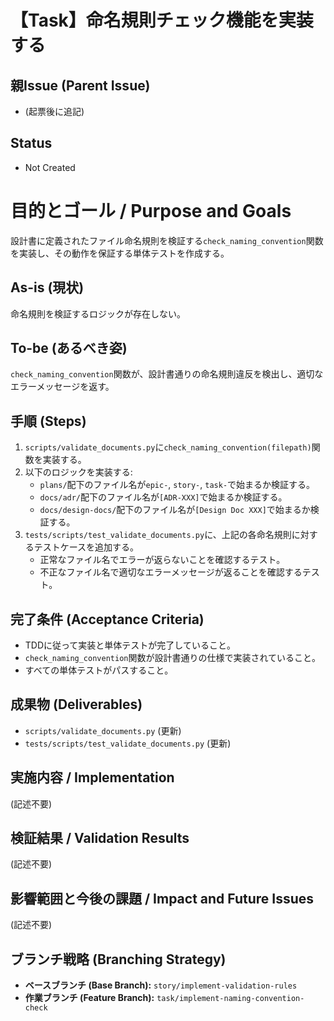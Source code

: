 # 【Task】命名規則チェック機能を実装する

## 親Issue (Parent Issue)
- (起票後に追記)

## Status
- Not Created

# 目的とゴール / Purpose and Goals
設計書に定義されたファイル命名規則を検証する`check_naming_convention`関数を実装し、その動作を保証する単体テストを作成する。

## As-is (現状)
命名規則を検証するロジックが存在しない。

## To-be (あるべき姿)
`check_naming_convention`関数が、設計書通りの命名規則違反を検出し、適切なエラーメッセージを返す。

## 手順 (Steps)
1. `scripts/validate_documents.py`に`check_naming_convention(filepath)`関数を実装する。
2. 以下のロジックを実装する:
    - `plans/`配下のファイル名が`epic-`, `story-`, `task-`で始まるか検証する。
    - `docs/adr/`配下のファイル名が`[ADR-XXX]`で始まるか検証する。
    - `docs/design-docs/`配下のファイル名が`[Design Doc XXX]`で始まるか検証する。
3. `tests/scripts/test_validate_documents.py`に、上記の各命名規則に対するテストケースを追加する。
    - 正常なファイル名でエラーが返らないことを確認するテスト。
    - 不正なファイル名で適切なエラーメッセージが返ることを確認するテスト。

## 完了条件 (Acceptance Criteria)
- TDDに従って実装と単体テストが完了していること。
- `check_naming_convention`関数が設計書通りの仕様で実装されていること。
- すべての単体テストがパスすること。

## 成果物 (Deliverables)
- `scripts/validate_documents.py` (更新)
- `tests/scripts/test_validate_documents.py` (更新)

## 実施内容 / Implementation
(記述不要)

## 検証結果 / Validation Results
(記述不要)

## 影響範囲と今後の課題 / Impact and Future Issues
(記述不要)

## ブランチ戦略 (Branching Strategy)
- **ベースブランチ (Base Branch):** `story/implement-validation-rules`
- **作業ブランチ (Feature Branch):** `task/implement-naming-convention-check`